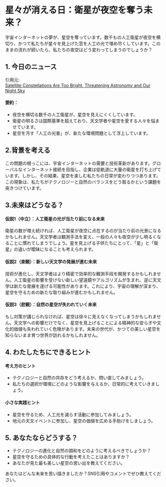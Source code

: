 # 星々が消える日：衛星が夜空を奪う未来？

宇宙インターネットの夢が、星空を奪っています。数千もの人工衛星が夜空を横切り、かつて私たちが星々を見上げた窓を人工の光で埋め尽くしています。このままの流れが続いたら、私たちの夜空はどう変わってしまうのでしょうか？

## 1. 今日のニュース
引用元:  
[Satellite Constellations Are Too Bright, Threatening Astronomy and Our Night Sky](https://www.universetoday.com/articles/satellite-constellations-are-too-bright-threatening-astronomy-and-our-night-sky)

#### 要約：
- 夜空を横切る数千の人工衛星が、星空を見えにくくしています。
- 衛星の明るさは国際基準を超えており、天文学者や星空を愛する人々を悩ませています。
- 星空を汚す「人工の光害」が、新たな環境問題として浮上しています。

## 2.背景を考える

この問題の根っこには、宇宙インターネットの需要と技術革新があります。グローバルなインターネット接続を目指し、企業は低軌道に大量の衛星を打ち上げています。しかし、その結果、星空を楽しむ私たちの日常が変わりつつあります。この現象は、私たちがテクノロジーと自然のバランスをどう取るかという課題を突きつけています。

## 3.未来はどうなる？

#### 仮説1（中立）：人工衛星の光が当たり前になる未来  
衛星の数が増え続ければ、人工衛星が夜空に点在するのが当たり前の光景になるかもしれません。天文学者は観測手法を変え、一般の人々も夜空が少し明るくなることに慣れてしまうでしょう。星を見上げる子供たちにとって、「星」と「衛星」の違いが曖昧になることも考えられます。

#### 仮説2（楽観）：新しい天文学の発展が進む未来  
技術が進化し、天文学者はより精密で効率的な観測手段を開発するかもしれません。人工衛星の影響を受けない新しい望遠鏡やアルゴリズムが生まれ、逆に天文学は新たな発展を遂げる可能性があります。これにより、宇宙の理解が深まり、星空を守るための新たな取り組みが進むかもしれません。

#### 仮説3（悲観）：自然の星空が失われていく未来  
もし対策が講じられなければ、星空は徐々に見えなくなってしまうかもしれません。天文学への影響だけでなく、星空を見上げることによる精神的な安らぎや文化的価値も失われていく危険があります。未来の世代が、かつての美しい星空を知らないまま育つ世界が訪れるかもしれません。

## 4. わたしたちにできるヒント

#### 考え方のヒント
- テクノロジーと自然の共存をどう考えるか、問い直してみましょう。
- 私たちの選択が環境にどのような影響を与えるか、日常的に考えていきましょう。

#### 小さな実践ヒント
- 星空を守るため、人工光を減らす活動に参加してみましょう。
- 地元の天文イベントに参加し、星空の価値を広める手助けをしましょう。

## 5. あなたならどうする？
- テクノロジーの進化と自然の調和をどのように考えるべきでしょうか？
- 星空を守るための具体的な行動を考えたことはありますか？
- あなたが見た最も美しい星空の思い出を教えてください。

あなたはどんな未来を思い描きましたか？SNS引用やコメントでぜひ教えてください。